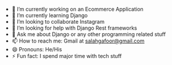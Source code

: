 - 🔭 I’m currently working on an Ecommerce Application
- 🌱 I’m currently learning Django
- 👯 I’m looking to collaborate Instagram
- 🤔 I’m looking for help with Django Rest frameworks
- 💬 Ask me about Django or any other programming related stuff
- 📫 How to reach me: Gmail at salahgafoor@gmail.com
- 😄 Pronouns: He/His
- ⚡ Fun fact: I spend major time with tech stuff

